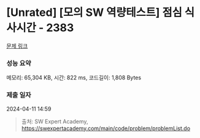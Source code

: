 # [Unrated] [모의 SW 역량테스트] 점심 식사시간 - 2383 

[문제 링크](https://swexpertacademy.com/main/code/problem/problemDetail.do?contestProbId=AV5-BEE6AK0DFAVl) 

### 성능 요약

메모리: 65,304 KB, 시간: 822 ms, 코드길이: 1,808 Bytes

### 제출 일자

2024-04-11 14:59



> 출처: SW Expert Academy, https://swexpertacademy.com/main/code/problem/problemList.do